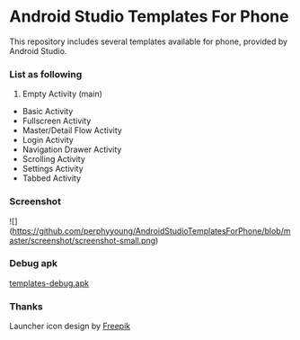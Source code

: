 # Android Studio Templates For Phone
This repository includes several templates available for phone, provided by Android Studio.

### List as following
1. Empty Activity (main)
* Basic Activity
* Fullscreen Activity
* Master/Detail Flow Activity
* Login Activity
* Navigation Drawer Activity
* Scrolling Activity
* Settings Activity
* Tabbed Activity

### Screenshot
![] (https://github.com/perphyyoung/AndroidStudioTemplatesForPhone/blob/master/screenshot/screenshot-small.png)

### Debug apk
[templates-debug.apk][templates-debug.apk]

### Thanks
Launcher icon design by [Freepik][freepik]


[freepik]: http:www.freepik.com
[templates-debug.apk]: https://github.com/perphyyoung/AndroidStudioTemplatesForPhone/blob/master/apk/templates-debug.apk
